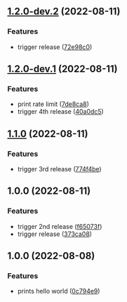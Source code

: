 ## [1.2.0-dev.2](https://github.com/anderssonjohan/semantic-release-github-actions-example/compare/v1.2.0-dev.1...v1.2.0-dev.2) (2022-08-11)


### Features

* trigger release ([72e98c0](https://github.com/anderssonjohan/semantic-release-github-actions-example/commit/72e98c0f1135b0b3b892b8e9153873f146954492))

## [1.2.0-dev.1](https://github.com/anderssonjohan/semantic-release-github-actions-example/compare/v1.1.0...v1.2.0-dev.1) (2022-08-11)


### Features

* print rate limit ([7de8ca8](https://github.com/anderssonjohan/semantic-release-github-actions-example/commit/7de8ca806f34a24c104addff76f20be7e14cbb69))
* trigger 4th release ([40a0dc5](https://github.com/anderssonjohan/semantic-release-github-actions-example/commit/40a0dc5d003c5d9598c1a1c1dda7702ca4363773))

## [1.1.0](https://github.com/anderssonjohan/semantic-release-github-actions-example/compare/v1.0.0...v1.1.0) (2022-08-11)


### Features

* trigger 3rd release ([774f4be](https://github.com/anderssonjohan/semantic-release-github-actions-example/commit/774f4beed994358369ff96e6656573bb7676e56c))

## 1.0.0 (2022-08-11)


### Features

* trigger 2nd release ([f65073f](https://github.com/anderssonjohan/semantic-release-github-actions-example/commit/f65073f896b0c0080dfaad99205383bf9fa39698))
* trigger release ([373ca08](https://github.com/anderssonjohan/semantic-release-github-actions-example/commit/373ca08f8ce8afc3279c607ac9944b791ffbd645))

## 1.0.0 (2022-08-08)


### Features

* prints hello world ([0c794e9](https://github.com/anderssonjohan/trainee-release-with-git/commit/0c794e9059097481ba270262b3117e13f0cccd66))
